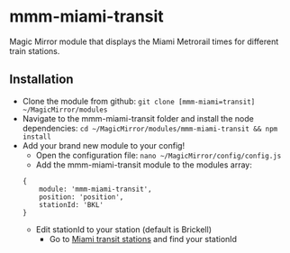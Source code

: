 # mmm-miami-transit
Magic Mirror module that displays the Miami Metrorail times for different 
train stations.

## Installation
- Clone the module from github: 
    `git clone [mmm-miami=transit] ~/MagicMirror/modules`
- Navigate to the mmm-miami-transit folder and install the node dependencies: 
    `cd ~/MagicMirror/modules/mmm-miami-transit && npm install`
- Add your brand new module to your config!
    - Open the configuration file: `nano ~/MagicMirror/config/config.js`
    - Add the mmm-miami-transit module to the modules array:
    ```
    {
        module: 'mmm-miami-transit',
        position: 'position',
        stationId: 'BKL'
    }
    ```
    -  Edit stationId to your station (default is Brickell)
        - Go to [Miami transit stations] and find your stationId

[Miami transit stations]: http://www.miamidade.gov/transit/WebServices/TrainStations
[mmm-miami-transit]: https://github.com/istvanfedak/mmm-miami-transit
